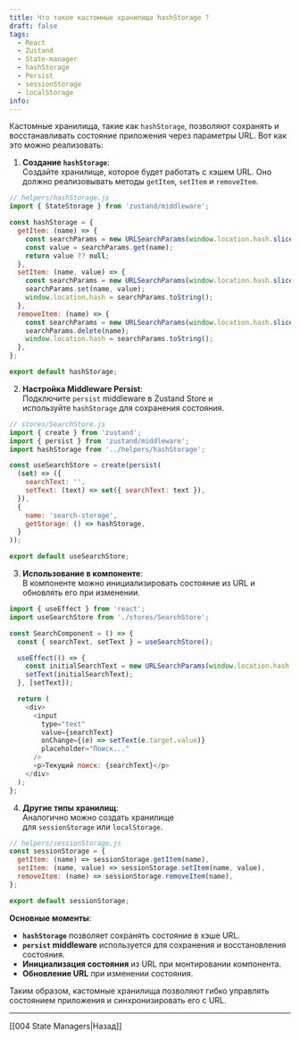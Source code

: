 ```yaml
---
title: Что такое кастомные хранилища hashStorage ?
draft: false
tags:
  - React
  - Zustand
  - State-manager
  - hashStorage
  - Persist
  - sessionStorage
  - localStorage
info:
---
```

Кастомные хранилища, такие как `hashStorage`, позволяют сохранять и восстанавливать состояние приложения через параметры URL. Вот как это можно реализовать:

1. **Создание `hashStorage`**:  
    Создайте хранилище, которое будет работать с хэшем URL. Оно должно реализовывать методы `getItem`, `setItem` и `removeItem`.
    

```javascript
// helpers/hashStorage.js
import { StateStorage } from 'zustand/middleware';

const hashStorage = {
  getItem: (name) => {
    const searchParams = new URLSearchParams(window.location.hash.slice(1));
    const value = searchParams.get(name);
    return value ?? null;
  },
  setItem: (name, value) => {
    const searchParams = new URLSearchParams(window.location.hash.slice(1));
    searchParams.set(name, value);
    window.location.hash = searchParams.toString();
  },
  removeItem: (name) => {
    const searchParams = new URLSearchParams(window.location.hash.slice(1));
    searchParams.delete(name);
    window.location.hash = searchParams.toString();
  },
};

export default hashStorage;
```

2. **Настройка Middleware Persist**:  
    Подключите `persist` middleware в Zustand Store и используйте `hashStorage` для сохранения состояния.

```javascript
// stores/SearchStore.js
import { create } from 'zustand';
import { persist } from 'zustand/middleware';
import hashStorage from '../helpers/hashStorage';

const useSearchStore = create(persist(
  (set) => ({
    searchText: '',
    setText: (text) => set({ searchText: text }),
  }),
  {
    name: 'search-storage',
    getStorage: () => hashStorage,
  }
));

export default useSearchStore;
```

3. **Использование в компоненте**:  
    В компоненте можно инициализировать состояние из URL и обновлять его при изменении.

```javascript
import { useEffect } from 'react';
import useSearchStore from './stores/SearchStore';

const SearchComponent = () => {
  const { searchText, setText } = useSearchStore();

  useEffect(() => {
    const initialSearchText = new URLSearchParams(window.location.hash.slice(1)).get('searchText') || '';
    setText(initialSearchText);
  }, [setText]);

  return (
    <div>
      <input
        type="text"
        value={searchText}
        onChange={(e) => setText(e.target.value)}
        placeholder="Поиск..."
      />
      <p>Текущий поиск: {searchText}</p>
    </div>
  );
};
```

4. **Другие типы хранилищ**:  
    Аналогично можно создать хранилище для `sessionStorage` или `localStorage`.

```javascript
// helpers/sessionStorage.js
const sessionStorage = {
  getItem: (name) => sessionStorage.getItem(name),
  setItem: (name, value) => sessionStorage.setItem(name, value),
  removeItem: (name) => sessionStorage.removeItem(name),
};

export default sessionStorage;
```

**Основные моменты**:
- **`hashStorage`** позволяет сохранять состояние в хэше URL.
- **`persist` middleware** используется для сохранения и восстановления состояния.
- **Инициализация состояния** из URL при монтировании компонента.
- **Обновление URL** при изменении состояния.

Таким образом, кастомные хранилища позволяют гибко управлять состоянием приложения и синхронизировать его с URL.

___

[[004 State Managers|Назад]]